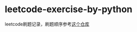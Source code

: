 # leetcode-exercise-by-python
 leetcode刷题记录，刷题顺序参考[这个仓库](https://github.com/itcharge/LeetCode-Py/blob/main/Contents/00.Introduction/05.Categories-List.md)
